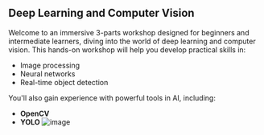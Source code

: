 ## Deep Learning and Computer Vision 

Welcome to an immersive 3-parts workshop designed for beginners and intermediate learners, diving into the world of deep learning and computer vision. This hands-on workshop will help you develop practical skills in:

- Image processing
- Neural networks
- Real-time object detection

You'll also gain experience with powerful tools in AI, including:

- **OpenCV**
- **YOLO**
![image](https://github.com/user-attachments/assets/5b059906-0aae-47fe-8ea0-d616ff3834fb)
